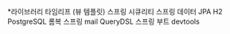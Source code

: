 



*라이브러리
 타임리프 (뷰 템플릿)
 스프링 시큐리티
 스프링 데이터 JPA
 H2
 PostgreSQL
 롬복
 스프링 mail
 QueryDSL
 스프링 부트 devtools
